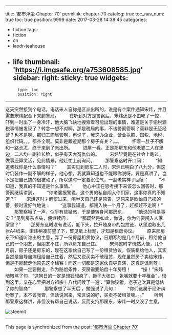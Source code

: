 
---
title: '都市浮尘 Chapter 70'
permlink: chapter-70
catalog: true
toc_nav_num: true
toc: true
position: 9999
date: 2017-03-28 14:38:45
categories:
- fiction
tags:
- fiction
- cn
- laodr-teahouse
- life
thumbnail: 'https://i.imgsafe.org/a753608585.jpg'
sidebar:
    right:
        sticky: true
widgets:
    -
        type: toc
        position: right
---


这天突然接到个电话，电话来人自称是区派出所的，说是有个案件通知宋炜，并且需要宋炜配合下来趟警局。
　　在听到对方是警察后，宋炜还是不由吃了一惊，吓到一时出了一身冷汗，他大脑飞快地搜索着可能出现的事情，难道是关于偷税漏税事情被发现了？转念一想不对啊，那是税局的事，不该警察管啊？莫非是无证经营？也不是啊，那归工商局管啊，再说了，我这办企业，营业执照、国税、地税、组织代码。。。都齐全啊。莫非是跟近期那个房子有关？。。。
　　怀着一肚子不解和一路忐忑，终于来到了派出所。
　　进屋一看，正是那房东和他老婆二人在里边，二人均一副拉长脸，似乎有天大冤仇似的。
　　宋炜毕竟是在社会上跑过，做事还算灵活，见此情景，他赶忙上前询问。
　　那警察这时开口问：
　　“知道我找你是什么事情吗？”
　　其实见到房东二人时，宋炜已明白了八九分，但这时仍装作一副不解的样子，他心想，我就算知道也不能跟你说呀，要是真讲了，岂不是把自己搞的很被动了，所以这时一定要沉住气，一副老实样子回答：
　　“不知道，我真的不知道是什么事情。”
　　他心中正在思考接下来该怎么回答时，那警察继续讲到，
　　“你老婆报警说，这个男的私自闯入你们家，这事你真的不知道？”
　　宋炜这时才醒悟过来，闹半天自己还是原告，这原来是欣怡自己报的警，顿时没好气地说：
　　“这事我知道，都闯入快一个月了，赶都赶不走啊！”
　　那警察哦了一声，似乎有些疑惑，于是便转身问那房东，
　　“他说的可是事实？”见到房东点头，便继续问：
　　“那既然是如此，你说，你为何要闯入人家家里？”
　　那房东这时没有说话，低下头，拉开随身带的包拉链，从里边取出几张A4纸来，宋炜稍凑前望了下，瞥见纸上标题，才知是租房协议。
　　原来那房东不知道听谁出的主意，弄了一份房屋租赁协议，日期写的是几个月前，租给他自己的一个朋友，但朋友不住，所以房东自己住。
　　宋炜这时才恍然大悟，几个月前，房子还是房东的，现在这家伙自己写了一份租赁协议，假装租给他人，其实当然是自导自演租给自己住着，然后又说买卖不破租赁，现在虽然房子卖给宋炜，但是不能赶走他原先这个租客！而这一切都是这家伙自导自演，这真是讽刺呀！
　　如果一定要搬走，作为赔偿条件，买房需要赔偿十年房租！
　　“操！”宋炜暗暗骂了句，“这狗日的一定是想钱想疯了，狮子大张口，张嘴就要十年租金”，想到这里，又在心里把对方祖宗十八代问候了一遍：“算你狡猾，老子这次算是低估了你的智商”！
　　那警察想了半天后 ，勉强说了几句：
　　“你们这属于经济纠纷案了，本不该我管，但话说回来，常言说的好，买卖不破租赁嘛。。。”
　　听到那警察这样讲，非但没有帮自己说话，反而支持那房东，宋炜一时又没了主意。

![steemit](https://i.imgsafe.org/a753608585.jpg)

- - -

This page is synchronized from the post: ['都市浮尘 Chapter 70'](https://steemit.com/@rivalhw/chapter-70)
